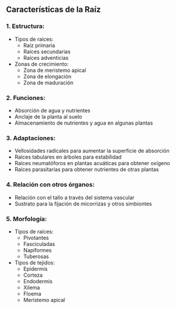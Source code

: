 ## Características de la Raíz

### 1. Estructura:
   - Tipos de raíces:
     - Raíz primaria
     - Raíces secundarias
     - Raíces adventicias
   - Zonas de crecimiento:
     - Zona de meristemo apical
     - Zona de elongación
     - Zona de maduración

### 2. Funciones:
   - Absorción de agua y nutrientes
   - Anclaje de la planta al suelo
   - Almacenamiento de nutrientes y agua en algunas plantas

### 3. Adaptaciones:
   - Vellosidades radicales para aumentar la superficie de absorción
   - Raíces tabulares en árboles para estabilidad
   - Raíces neumatóforos en plantas acuáticas para obtener oxígeno
   - Raíces parasitarias para obtener nutrientes de otras plantas

### 4. Relación con otros órganos:
   - Relación con el tallo a través del sistema vascular
   - Sustrato para la fijación de micorrizas y otros simbiontes

### 5. Morfología:
   - Tipos de raíces:
     - Pivotantes
     - Fasciculadas
     - Napiformes
     - Tuberosas
   - Tipos de tejidos:
     - Epidermis
     - Corteza
     - Endodermis
     - Xilema
     - Floema
     - Meristemo apical
